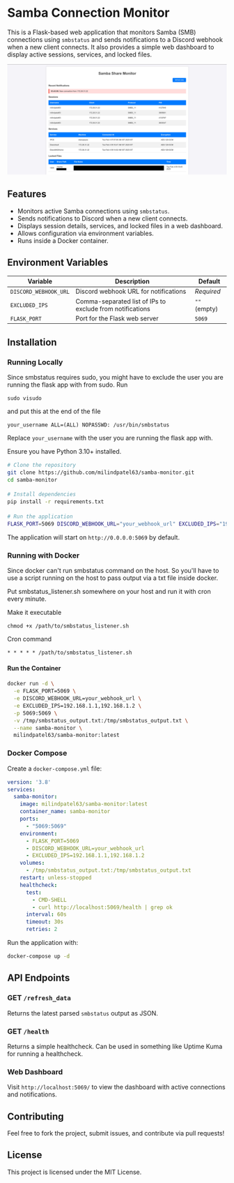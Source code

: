# Samba Connection Monitor

This is a Flask-based web application that monitors Samba (SMB) connections using `smbstatus` and sends notifications to a Discord webhook when a new client connects. It also provides a simple web dashboard to display active sessions, services, and locked files.

![Screenshot.](/sambasharemonitor.jpeg)

## Features
- Monitors active Samba connections using `smbstatus`.
- Sends notifications to Discord when a new client connects.
- Displays session details, services, and locked files in a web dashboard.
- Allows configuration via environment variables.
- Runs inside a Docker container.

## Environment Variables
| Variable          | Description                                  | Default |
|------------------|----------------------------------|---------|
| `DISCORD_WEBHOOK_URL` | Discord webhook URL for notifications | _Required_ |
| `EXCLUDED_IPS`   | Comma-separated list of IPs to exclude from notifications | `""` (empty) |
| `FLASK_PORT`     | Port for the Flask web server | `5069` |

## Installation

### Running Locally

Since smbstatus requires sudo, you might have to exclude the user you are running the flask app with from sudo.
Run
```
sudo visudo
```
and put this at the end of the file
```
your_username ALL=(ALL) NOPASSWD: /usr/bin/smbstatus
```
Replace `your_username` with the user you are running the flask app with.

Ensure you have Python 3.10+ installed.

```sh
# Clone the repository
git clone https://github.com/milindpatel63/samba-monitor.git
cd samba-monitor

# Install dependencies
pip install -r requirements.txt

# Run the application
FLASK_PORT=5069 DISCORD_WEBHOOK_URL="your_webhook_url" EXCLUDED_IPS="192.168.1.1,192.168.1.2" python samba_monitor.py
```

The application will start on `http://0.0.0.0:5069` by default.

### Running with Docker

Since docker can't run smbstatus command on the host. So you'll have to use a script running on the host to pass output via a txt file inside docker.

Put smbstatus_listener.sh somewhere on your host and run it with cron every minute.

Make it executable
```
chmod +x /path/to/smbstatus_listener.sh
```
Cron command
```
* * * * * /path/to/smbstatus_listener.sh
```

#### Run the Container
```sh
docker run -d \
  -e FLASK_PORT=5069 \
  -e DISCORD_WEBHOOK_URL=your_webhook_url \
  -e EXCLUDED_IPS=192.168.1.1,192.168.1.2 \
  -p 5069:5069 \
  -v /tmp/smbstatus_output.txt:/tmp/smbstatus_output.txt \
  --name samba-monitor \
  milindpatel63/samba-monitor:latest
```

### Docker Compose
Create a `docker-compose.yml` file:
```yaml
version: '3.8'
services:
  samba-monitor:
    image: milindpatel63/samba-monitor:latest
    container_name: samba-monitor
    ports:
      - "5069:5069"
    environment:
      - FLASK_PORT=5069
      - DISCORD_WEBHOOK_URL=your_webhook_url
      - EXCLUDED_IPS=192.168.1.1,192.168.1.2
    volumes:
      - /tmp/smbstatus_output.txt:/tmp/smbstatus_output.txt
    restart: unless-stopped
    healthcheck:
      test:
        - CMD-SHELL
        - curl http://localhost:5069/health | grep ok
      interval: 60s
      timeout: 30s
      retries: 2
```
Run the application with:
```sh
docker-compose up -d
```
## API Endpoints

### GET `/refresh_data`
Returns the latest parsed `smbstatus` output as JSON.

### GET `/health`
Returns a simple healthcheck.
Can be used in something like Uptime Kuma for running a healthcheck.

### Web Dashboard
Visit `http://localhost:5069/` to view the dashboard with active connections and notifications.

## Contributing
Feel free to fork the project, submit issues, and contribute via pull requests!

## License
This project is licensed under the MIT License.

